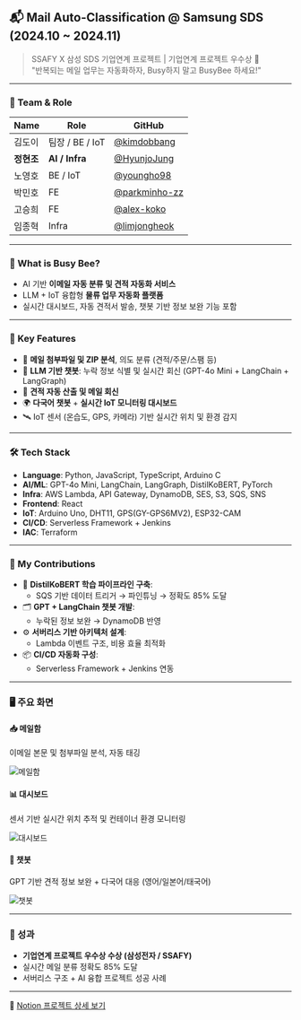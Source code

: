 ## 📬 Mail Auto-Classification @ Samsung SDS (2024.10 ~ 2024.11)

> SSAFY X 삼성 SDS 기업연계 프로젝트 | 기업연계 프로젝트 우수상 🥈  
> "반복되는 메일 업무는 자동화하자, Busy하지 말고 BusyBee 하세요!"

---

### 👥 Team & Role

| Name       | Role         | GitHub                                |
|------------|--------------|----------------------------------------|
| 김도이     | 팀장 / BE / IoT | [@kimdobbang](https://github.com/kimdobbang) |
| **정현조** | **AI / Infra** | [@HyunjoJung](https://github.com/HyunjoJung) |
| 노영호     | BE / IoT     | [@youngho98](https://github.com/youngho98) |
| 박민호     | FE           | [@parkminho-zz](https://github.com/parkminho-zz) |
| 고승희     | FE           | [@alex-koko](https://github.com/alex-koko) |
| 임종혁     | Infra        | [@limjongheok](https://github.com/limjongheok) |

---

### 🧠 What is Busy Bee?

- AI 기반 **이메일 자동 분류 및 견적 자동화 서비스**
- LLM + IoT 융합형 **물류 업무 자동화 플랫폼**
- 실시간 대시보드, 자동 견적서 발송, 챗봇 기반 정보 보완 기능 포함

---

### 🚀 Key Features

- 📧 **메일 첨부파일 및 ZIP 분석**, 의도 분류 (견적/주문/스팸 등)
- 🤖 **LLM 기반 챗봇**: 누락 정보 식별 및 실시간 회신 (GPT-4o Mini + LangChain + LangGraph)
- 🔄 **견적 자동 산출 및 메일 회신**
- 🌍 **다국어 챗봇** + **실시간 IoT 모니터링 대시보드**
- 🛰️ IoT 센서 (온습도, GPS, 카메라) 기반 실시간 위치 및 환경 감지

---

### 🛠️ Tech Stack

- **Language**: Python, JavaScript, TypeScript, Arduino C
- **AI/ML**: GPT-4o Mini, LangChain, LangGraph, DistilKoBERT, PyTorch
- **Infra**: AWS Lambda, API Gateway, DynamoDB, SES, S3, SQS, SNS
- **Frontend**: React
- **IoT**: Arduino Uno, DHT11, GPS(GY-GPS6MV2), ESP32-CAM
- **CI/CD**: Serverless Framework + Jenkins
- **IAC**: Terraform

---

### 📌 My Contributions

- 🧠 **DistilKoBERT 학습 파이프라인 구축**:  
  - SQS 기반 데이터 트리거 → 파인튜닝 → 정확도 85% 도달
- 🗂️ **GPT + LangChain 챗봇 개발**:  
  - 누락된 정보 보완 → DynamoDB 반영
- ⚙️ **서버리스 기반 아키텍처 설계**:  
  - Lambda 이벤트 구조, 비용 효율 최적화
- 📦 **CI/CD 자동화 구성**:  
  - Serverless Framework + Jenkins 연동

---

### 🖥️ 주요 화면

#### 📥 메일함  
이메일 본문 및 첨부파일 분석, 자동 태깅

![메일함](https://prod-files-secure.s3.us-west-2.amazonaws.com/dbef53de-55a7-4b44-b51f-16508766f48a/ee7c64b2-1128-45a5-b4d4-07a6b72da839/8.%EB%A9%94%EC%9D%BC%ED%95%A8%EC%83%81%EC%84%B8.png)

#### 📊 대시보드  
센서 기반 실시간 위치 추적 및 컨테이너 환경 모니터링

![대시보드](https://prod-files-secure.s3.us-west-2.amazonaws.com/dbef53de-55a7-4b44-b51f-16508766f48a/5521bfbb-8389-4544-bb0f-c556dd8d674e/%EB%8C%80%EC%8B%9C%EB%B3%B4%EB%93%9C%EB%85%B9%ED%99%945.gif)

#### 💬 챗봇  
GPT 기반 견적 정보 보완 + 다국어 대응 (영어/일본어/태국어)

![챗봇](https://prod-files-secure.s3.us-west-2.amazonaws.com/dbef53de-55a7-4b44-b51f-16508766f48a/fef650df-e230-4f56-ae61-b8405eae5073/11-1.%EC%B1%84%ED%8C%85.png)

---

### 🏅 성과

- **기업연계 프로젝트 우수상 수상 (삼성전자 / SSAFY)**
- 실시간 메일 분류 정확도 85% 도달
- 서버리스 구조 + AI 융합 프로젝트 성공 사례

---

📎 [Notion 프로젝트 상세 보기](https://www.notion.so/149d156ae6ee8081b1c2ed1c411a91e6?pvs=21)
